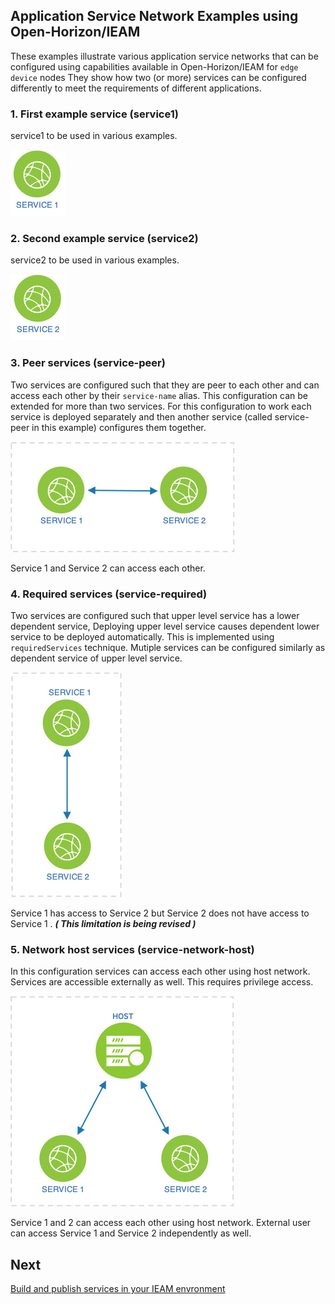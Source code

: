 ## Application Service Network Examples using Open-Horizon/IEAM 
These examples illustrate various application service networks that can be configured using capabilities available in Open-Horizon/IEAM for `edge device` nodes They show how two (or more) services can be configured differently to meet the requirements of different applications.

### 1. First example service (service1)
service1 to be used in various examples.

![](media/service1.png)

### 2. Second example service (service2)
service2 to be used in various examples.

![](media/service2.png)

### 3. Peer services (service-peer)
Two services are configured such that they are peer to each other and can access each other by their `service-name` alias. This configuration can be extended for more than two services. For this configuration to work each service is deployed separately and then another service (called service-peer in this example) configures them together. 

![](media/service-peer.png)

Service 1 and Service 2 can access each other. 

### 4. Required services (service-required)
Two services are configured such that upper level service has a lower dependent service, Deploying upper level service causes dependent lower service to be deployed automatically. This is implemented using `requiredServices` technique. Mutiple services can be configured similarly as dependent service of upper level service. 

![](media/service-required.png)

Service 1 has access to Service 2 but Service 2 does not have access to Service 1 . ***( This limitation is being revised )***

### 5. Network host services (service-network-host)
In this configuration services can access each other using host network. Services are accessible externally as well. This requires privilege access.

![](media/service-network-host.png)

Service 1 and 2 can access each other using host network. External user can access Service 1 and Service 2 independently as well.

## Next  
[Build and publish services in your IEAM envronment](https://github.com/edgedock/example/blob/master/network/publish)
